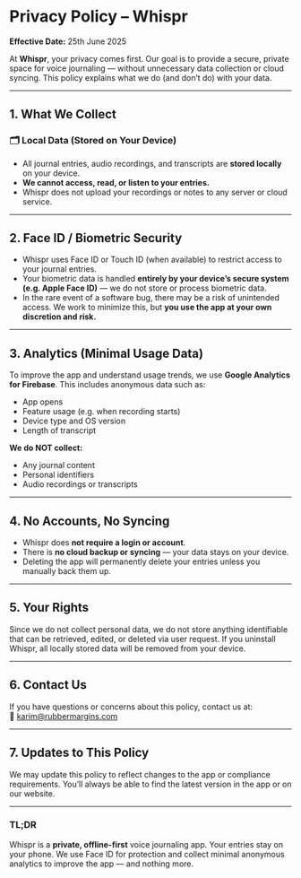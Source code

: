 # Privacy Policy – Whispr

**Effective Date:** 25th June 2025

At **Whispr**, your privacy comes first. Our goal is to provide a secure, private space for voice journaling — without unnecessary data collection or cloud syncing. This policy explains what we do (and don’t do) with your data.

---

## 1. What We Collect

### 🗂️ Local Data (Stored on Your Device)
- All journal entries, audio recordings, and transcripts are **stored locally** on your device.
- **We cannot access, read, or listen to your entries.**
- Whispr does not upload your recordings or notes to any server or cloud service.

---

## 2. Face ID / Biometric Security

- Whispr uses Face ID or Touch ID (when available) to restrict access to your journal entries.
- Your biometric data is handled **entirely by your device’s secure system (e.g. Apple Face ID)** — we do not store or process biometric data.
- In the rare event of a software bug, there may be a risk of unintended access. We work to minimize this, but **you use the app at your own discretion and risk.**

---

## 3. Analytics (Minimal Usage Data)

To improve the app and understand usage trends, we use **Google Analytics for Firebase**. This includes anonymous data such as:
- App opens
- Feature usage (e.g. when recording starts)
- Device type and OS version
- Length of transcript

**We do NOT collect:**
- Any journal content
- Personal identifiers
- Audio recordings or transcripts

---

## 4. No Accounts, No Syncing

- Whispr does **not require a login or account**.
- There is **no cloud backup or syncing** — your data stays on your device.
- Deleting the app will permanently delete your entries unless you manually back them up.

---

## 5. Your Rights

Since we do not collect personal data, we do not store anything identifiable that can be retrieved, edited, or deleted via user request. If you uninstall Whispr, all locally stored data will be removed from your device.

---

## 6. Contact Us

If you have questions or concerns about this policy, contact us at:  
📧 karim@rubbermargins.com

---

## 7. Updates to This Policy

We may update this policy to reflect changes to the app or compliance requirements. You’ll always be able to find the latest version in the app or on our website.

---

### TL;DR
Whispr is a **private, offline-first** voice journaling app. Your entries stay on your phone. We use Face ID for protection and collect minimal anonymous analytics to improve the app — and nothing more.
